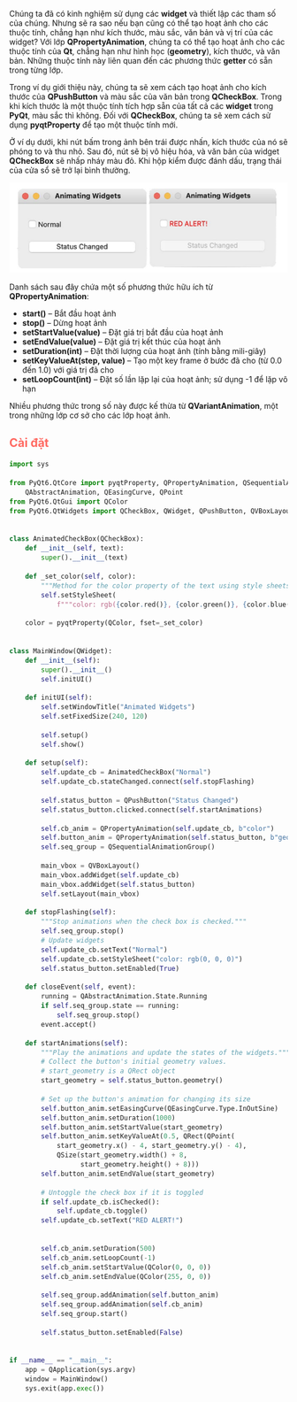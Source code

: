 Chúng ta đã có kinh nghiệm sử dụng các **widget** và thiết lập các tham số của chúng. Nhưng sẽ ra sao nếu bạn cũng có thể tạo hoạt ảnh cho các thuộc tính, chẳng hạn như kích thước, màu sắc, văn bản và vị trí của các widget? Với lớp **QPropertyAnimation**, chúng ta có thể tạo hoạt ảnh cho các thuộc tính của **Qt**, chẳng hạn như hình học (**geometry**), kích thước, và văn bản. Những thuộc tính này liên quan đến các phương thức **getter** có sẵn trong từng lớp.

Trong ví dụ giới thiệu này, chúng ta sẽ xem cách tạo hoạt ảnh cho kích thước của **QPushButton** và màu sắc của văn bản trong **QCheckBox**. Trong khi kích thước là một thuộc tính tích hợp sẵn của tất cả các **widget** trong **PyQt**, màu sắc thì không. Đối với **QCheckBox**, chúng ta sẽ xem cách sử dụng **pyqtProperty** để tạo một thuộc tính mới.

Ở ví dụ dưới, khi nút bấm trong ảnh bên trái được nhấn, kích thước của nó sẽ phóng to và thu nhỏ. Sau đó, nút sẽ bị vô hiệu hóa, và văn bản của widget **QCheckBox** sẽ nhấp nháy màu đỏ. Khi hộp kiểm được đánh dấu, trạng thái của cửa sổ sẽ trở lại bình thường.

![](https://github.com/sakanaowo/PyQt-and-application/blob/main/Image/Pasted%20image%2020240928110218.png?raw=true)

Danh sách sau đây chứa một số phương thức hữu ích từ **QPropertyAnimation**:

- **start()** – Bắt đầu hoạt ảnh
- **stop()** – Dừng hoạt ảnh
- **setStartValue(value)** – Đặt giá trị bắt đầu của hoạt ảnh
- **setEndValue(value)** – Đặt giá trị kết thúc của hoạt ảnh
- **setDuration(int)** – Đặt thời lượng của hoạt ảnh (tính bằng mili-giây)
- **setKeyValueAt(step, value)** – Tạo một key frame ở bước đã cho (từ 0.0 đến 1.0) với giá trị đã cho
- **setLoopCount(int)** – Đặt số lần lặp lại của hoạt ảnh; sử dụng -1 để lặp vô hạn

Nhiều phương thức trong số này được kế thừa từ **QVariantAnimation**, một trong những lớp cơ sở cho các lớp hoạt ảnh.

## <span style="color:rgb(255, 105, 97)">Cài đặt</span> 

```python
import sys  
  
from PyQt6.QtCore import pyqtProperty, QPropertyAnimation, QSequentialAnimationGroup, QRect, QPointF, QSize, \  
    QAbstractAnimation, QEasingCurve, QPoint  
from PyQt6.QtGui import QColor  
from PyQt6.QtWidgets import QCheckBox, QWidget, QPushButton, QVBoxLayout, QApplication  
  
  
class AnimatedCheckBox(QCheckBox):  
    def __init__(self, text):  
        super().__init__(text)  
  
    def _set_color(self, color):  
        """Method for the color property of the text using style sheets."""        
        self.setStyleSheet(  
            f"""color: rgb({color.red()}, {color.green()}, {color.blue()})""")  
  
    color = pyqtProperty(QColor, fset=_set_color)  
  
  
class MainWindow(QWidget):  
    def __init__(self):  
        super().__init__()  
        self.initUI()  
  
    def initUI(self):  
        self.setWindowTitle("Animated Widgets")  
        self.setFixedSize(240, 120)  
  
        self.setup()  
        self.show()  
  
    def setup(self):  
        self.update_cb = AnimatedCheckBox("Normal")  
        self.update_cb.stateChanged.connect(self.stopFlashing)  
  
        self.status_button = QPushButton("Status Changed")  
        self.status_button.clicked.connect(self.startAnimations)  
  
        self.cb_anim = QPropertyAnimation(self.update_cb, b"color")  
        self.button_anim = QPropertyAnimation(self.status_button, b"geometry")  
        self.seq_group = QSequentialAnimationGroup()  
  
        main_vbox = QVBoxLayout()  
        main_vbox.addWidget(self.update_cb)  
        main_vbox.addWidget(self.status_button)  
        self.setLayout(main_vbox)  
  
    def stopFlashing(self):  
        """Stop animations when the check box is checked."""  
        self.seq_group.stop()  
        # Update widgets  
        self.update_cb.setText("Normal")  
        self.update_cb.setStyleSheet("color: rgb(0, 0, 0)")  
        self.status_button.setEnabled(True)  
  
    def closeEvent(self, event):  
        running = QAbstractAnimation.State.Running  
        if self.seq_group.state == running:  
            self.seq_group.stop()  
        event.accept()  
  
    def startAnimations(self):  
        """Play the animations and update the states of the widgets."""  
        # Collect the button's initial geometry values.        
        # start_geometry is a QRect object        
        start_geometry = self.status_button.geometry()  
  
        # Set up the button's animation for changing its size  
        self.button_anim.setEasingCurve(QEasingCurve.Type.InOutSine)  
        self.button_anim.setDuration(1000)  
        self.button_anim.setStartValue(start_geometry)  
        self.button_anim.setKeyValueAt(0.5, QRect(QPoint(  
            start_geometry.x() - 4, start_geometry.y() - 4),  
            QSize(start_geometry.width() + 8,  
                  start_geometry.height() + 8)))  
        self.button_anim.setEndValue(start_geometry)  
  
        # Untoggle the check box if it is toggled  
        if self.update_cb.isChecked():  
            self.update_cb.toggle()  
        self.update_cb.setText("RED ALERT!")  
  
  
        self.cb_anim.setDuration(500)  
        self.cb_anim.setLoopCount(-1)  
        self.cb_anim.setStartValue(QColor(0, 0, 0))  
        self.cb_anim.setEndValue(QColor(255, 0, 0))  
  
        self.seq_group.addAnimation(self.button_anim)  
        self.seq_group.addAnimation(self.cb_anim)  
        self.seq_group.start()  
  
        self.status_button.setEnabled(False)  
  
  
if __name__ == "__main__":  
    app = QApplication(sys.argv)  
    window = MainWindow()  
    sys.exit(app.exec())
```